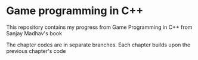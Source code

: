 # Game programming in C++
This repository contains my progress from Game Programming in C++ from Sanjay Madhav's book

The chapter codes are in separate branches. Each chapter builds upon the previous chapter's code
